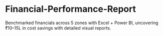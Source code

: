 # Financial-Performance-Report
Benchmarked financials across 5 zones with Excel + Power BI, uncovering ₹10–15L in cost savings with detailed visual reports.
